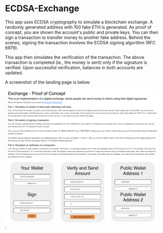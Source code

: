 # ECDSA-Exchange

This app uses ECDSA cryptography to simulate a blockchain exchange. A randomly generated address with 100 fake ETH is generated. As proof of concept, you are shown the account's public and private keys. You can then sign a transaction to transfer money to another fake address. Behind the scenes, signing the transaction involves the ECDSA signing algorithm (RFC 6979).

This app then simulates the verification of the transaction. The above transaction is completed (ie., the money is sent) only if the signature is verified. Upon successful verification, balances in both accounts are updated.  

A screenshot of the landing page is below.

![photo](https://github.com/jieunyoo/ECDSA-Exchange/blob/main/app-photo.png).

